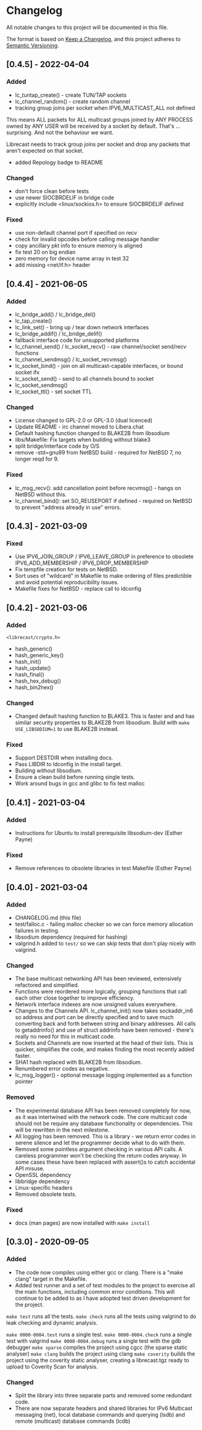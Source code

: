 # Changelog
All notable changes to this project will be documented in this file.

The format is based on [Keep a Changelog](https://keepachangelog.com/en/1.0.0/),
and this project adheres to [Semantic Versioning](https://semver.org/spec/v2.0.0.html).

## [0.4.5] - 2022-04-04

### Added
- lc_tuntap_create() - create TUN/TAP sockets
- lc_channel_random() - create random channel
- tracking group joins per socket when IPV6_MULTICAST_ALL not defined

This means ALL packets for ALL multicast groups joined by ANY PROCESS owned by ANY USER will be received by a socket by default. That's ... surprising. And not the behaviour we want.

Librecast needs to track group joins per socket and drop any packets that aren't expected on that socket.

- added Repology badge to README

### Changed
- don't force clean before tests
- use newer SIOCBRDELIF in bridge code
- explicitly include <linux/sockios.h> to ensure SIOCBRDELIF defined

### Fixed

- use non-default channel port if specified on recv
- check for invalid opcodes before calling message handler
- copy ancillary pkt info to ensure memory is aligned
- fix test 20 on big endian
- zero memory for device name array in test 32
- add missing <net/if.h> header

## [0.4.4] - 2021-06-05

### Added
- lc_bridge_add() / lc_bridge_del()
- lc_tap_create()
- lc_link_set() - bring up / tear down network interfaces
- lc_bridge_addif() / lc_bridge_delif()
- fallback interface code for unsupported platforms
- lc_channel_send() / lc_socket_recv() - raw channel/socket send/recv functions
- lc_channel_sendmsg() / lc_socket_recvmsg()
- lc_socket_bind() - join on all multicast-capable interfaces, or bound socket ifx
- lc_socket_send() - send to all channels bound to socket
- lc_socket_sendmsg()
- lc_socket_ttl() - set socket TTL

### Changed

- License changed to GPL-2.0 or GPL-3.0 (dual licenced)
- Update README - irc channel moved to Libera.chat
- Default hashing function changed to BLAKE2B from libsodium
- libs/Makefile: Fix targets when building without blake3
- split bridge/interface code by O/S
- remove -std=gnu99 from NetBSD build - required for NetBSD 7, no longer reqd for 9.

### Fixed
- lc_msg_recv(): add cancellation point before recvmsg() - hangs on NetBSD without this.
- lc_channel_bind(): set SO_REUSEPORT if defined - required on NetBSD to prevent "address
    already in use" errors.

## [0.4.3] - 2021-03-09

### Fixed

- Use IPV6_JOIN_GROUP / IPV6_LEAVE_GROUP in preference to obsolete IPV6_ADD_MEMBERSHIP / IPV6_DROP_MEMBERSHIP
- Fix tempfile creation for tests on NetBSD.
- Sort uses of "wildcard" in Makefile to make ordering of files predictible and avoid potential reproducibility issues.
- Makefile fixes for NetBSD - replace call to ldconfig

## [0.4.2] - 2021-03-06

### Added

`<librecast/crypto.h>`
- hash_generic()
- hash_generic_key()
- hash_init()
- hash_update()
- hash_final()
- hash_hex_debug()
- hash_bin2hex()

### Changed

- Changed default hashing function to BLAKE3. This is faster and and has similar
    security properties to BLAKE2B from libsodium.  Build with `make USE_LIBSODIUM=1` to
    use BLAKE2B instead.

### Fixed

- Support DESTDIR when installing docs.
- Pass LIBDIR to ldconfig in the install target.
- Building without libsodium.
- Ensure a clean build before running single tests.
- Work around bugs in gcc and glibc to fix test malloc

## [0.4.1] - 2021-03-04

### Added
- Instructions for Ubuntu to install prerequisite libsodium-dev (Esther Payne)

### Fixed
- Remove references to obsolete libraries in test Makefile (Esther Payne)

## [0.4.0] - 2021-03-04

### Added
- CHANGELOG.md (this file)
- test/falloc.c - failing malloc checker so we can force memory allocation
    failures in testing.
- libsodium dependency (required for hashing)
- valgrind.h added to `test/` so we can skip tests that don't play nicely with
    valgrind.

### Changed
- The base multicast networking API has been reviewed, extensively refactored and simplified.
- Functions were reordered more logically, grouping functions that call each
    other close together to improve efficiency.
- Network interface indexes are now unsigned values everywhere.
- Changes to the Channels API. lc_channel_init() now takes sockaddr_in6 so
    address and port can be directly specified and to save much converting back
    and forth between string and binary addresses. All calls to getaddrinfo()
    and use of struct addrinfo have been removed - there's really no need for
    this in multicast code.
- Sockets and Channels are now inserted at the head of their lists. This is
    quicker, simplifies the code, and makes finding the most recently added faster.
- SHA1 hash replaced with BLAKE2B from libsodium.
- Renumbered error codes as negative.
- lc_msg_logger() - optional message logging implemented as a function pointer

### Removed
- The experimental database API has been removed completely for now, as it was intertwined with the network code. The core multicast code should not be require any database functionality or dependencies. This will be rewritten in the next milestone.
- All logging has been removed. This is a library - we return error codes in serene silence and let the programmer decide what to do with them.
- Removed some pointless argument checking in various API calls. A careless
    programmer won't be checking the return codes anyway. In some cases these
    have been replaced with assert()s to catch accidental API misuse.
- OpenSSL dependency
- libbridge dependency
- Linux-specific headers
- Removed obsolete tests.

### Fixed
- docs (man pages) are now installed with `make install`


## [0.3.0] - 2020-09-05

### Added
- The code now compiles using either gcc or clang.  There is a "make clang" target in the Makefile.
- Added test runner and a set of test modules to the project to exercise
all the main functions, including common error conditions.  This will continue
to be added to as I have adopted test driven development for the project.

`make test` runs all the tests.
`make check` runs all the tests using valgrind to do leak checking and dynamic
analysis.

`make 0000-0004.test` runs a single test.
`make 0000-0004.check` runs a single test with valgrind
`make 0000-0004.debug` runs a single test with the gdb debugger
`make sparse` compiles the project using cgcc (the sparse static analyser)
`make clang` builds the project using clang
`make coverity` builds the project using the coverity static analyser, creating
a librecast.tgz ready to upload to Coverity Scan for analysis.

### Changed

- Split the library into three separate parts and removed some redundant code.
- There are now separate headers and shared libraries for IPv6 Multicast messaging (net), local database commands and querying (lsdb) and remote (multicast) database commands (lcdb)

